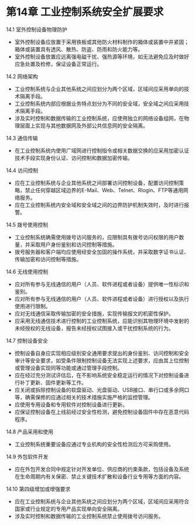 # 第14章 工业控制系统安全扩展要求

14.1 室外控制设备物理防护
- 室外控制设备应放置于采用铁板或其他防火材料制作的箱体或装置中并紧固；箱体或装置具有透风、散热、防盗、防雨和防火能力等。
- 室外控制设备放置应远离强电磁干扰、强热源等环境，如无法避免应及时做好应急处置及检修，保证设备正常运行。

14.2 网络架构
- 工业控制系统与企业其他系统之间应划分为两个区域，区域间应采用单向的技术隔离手段。
- 工业控制系统内部应根据业务特点划分为不同的安全域，安全域之间应采用技术隔离手段。
- 涉及实时控制和数据传输的工业控制系统，应使用独立的网络设备组网，在物理层面上实现与其他数据网及外部公共信息网的安全隔离。

14.3 通信传输
- 在工业控制系统内使用广域网进行控制指令或相关数据交换的应采用加密认证技术手段实现身份认证、访问控制和数据加密传输。

14.4 访问控制
- 应在工业控制系统与企业其他系统之间部署访问控制设备，配置访问控制策略，禁止任何穿越区域边界的E-Mail、Web、Telnet、Rlogin、FTP等通用网络服务。
- 应在工业控制系统内安全域和安全域之间的边界防护机制失效时，及时进行报警。

14.5 拨号使用控制
- 工业控制系统确需使用拨号访问服务的，应限制具有拨号访问权限的用户数量，并采取用户身份鉴别和访问控制等措施。
- 拨号服务器和客户端均应使用经安全加固的操作系统，并采取数字证书认证、传输加密和访问控制等措施。

14.6 无线使用控制
- 应对所有参与无线通信的用户（人员、软件进程或者设备）提供唯一性标识和鉴别。
- 应对所有参与无线通信的用户（人员、软件进程或者设备）进行授权以及执行使用进行限制。
- 应对无线通信采取传输加密的安全措施，实现传输报文的机密性保护。
- 应采用无线通信技术进行控制的工业控制系统，应能识别其物理环境中发射的未经授权的无线设备，报告未经授权试图接入或干扰控制系统的行为。

14.7 控制设备安全
- 控制设备自身应实现相应级别安全通用要求提出的身份鉴别、访问控制和安全审计等安全要求，如受条件限制控制设备无法实现上述要求，应由其上位控制或管理设备实现同等功能或通过管理手段控制。
- 应在经过充分测试评估后，在不影响系统安全稳定运行的情况下对控制设备进行补丁更新、固件更新等工作。
- 应关闭或拆除控制设备的软盘驱动、光盘驱动、USB接口、串行口或多余网口等，确需保修的应通过相关的技术措施实施严格的监控管理。
- 应使用专用设备和专用软件对控制设备进行更新。
- 应保证控制设备在上线前经过安全性检测，避免控制设备固件中存在恶意代码程序。

14.8 产品采用和使用
- 工业控制系统重要设备应通过专业机构的安全性检测后方可采购使用。

14.9 外包软件开发
- 应在外包开发合同中规定针对开发单位、供应商的约束条款，包括设备及系统在生命周期内有关保密、禁止关键技术扩散和设备行业专用等方面的内容。

14.10 第四级增加或增强要求
- 应在工业控制系统与企业其他系统之间应划分为两个区域，区域间应采用符合国家或行业规定的专用产品实现单向安全隔离。
- 涉及实时控制和数据传输的工业控制系统禁止使用拨号访问服务。